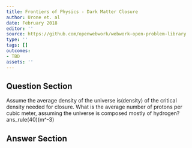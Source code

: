 ```yaml
---
title: Frontiers of Physics - Dark Matter Closure
author: Urone et. al
date: February 2018
editor: ''
source: https://github.com/openwebwork/webwork-open-problem-library
type: ''
tags: []
outcomes:
- TBD
assets: ''
---
```


## Question Section 

Assume the average density of the universe is(density) of the critical density needed for
closure. What is the average number of protons per cubic meter, assuming the
universe is composed mostly of hydrogen?
ans_rule(40)(m^-3)



## Answer Section

